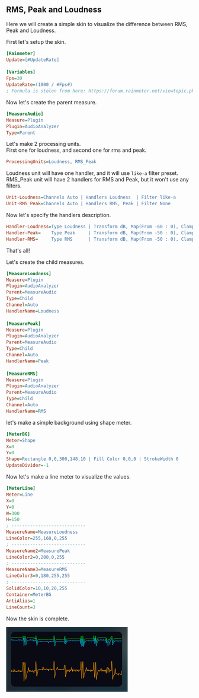 ## RMS, Peak and Loudness

Here we will create a simple skin to visualize the difference between RMS, Peak and Loudness.

First let's setup the skin.

```ini
[Rainmeter]
Update=[#UpdateRate]

[Variables]
Fps=30
UpdateRate=(1000 / #Fps#)
; Formula is stolen from here: https://forum.rainmeter.net/viewtopic.php?t=26831#p140108
```

Now let's create the parent measure.

```ini
[MeasureAudio]
Measure=Plugin
Plugin=AudioAnalyzer
Type=Parent
```

Let's make 2 processing units.<br/>
First one for loudness, and second one for rms and peak.

```ini
ProcessingUnits=Loudness, RMS_Peak
```

Loudness unit will have one handler, and it will use `like-a` filter preset.<br/>
RMS_Peak unit will have 2 handlers for RMS and Peak, but it won't use any filters.

```ini
Unit-Loudness=Channels Auto | Handlers Loudness  | Filter like-a
Unit-RMS_Peak=Channels Auto | Handlers RMS, Peak | Filter None
```

Now let's specify the handlers description.

```ini
Handler-Loudness=Type Loudness | Transform dB, Map(From -60 : 0), Clamp | UpdateRate [#Fps] | TimeWindow [#UpdateRate] | GatingLimit 0
Handler-Peak=    Type Peak     | Transform dB, Map(From -50 : 0), Clamp | UpdateRate [#Fps]
Handler-RMS=     Type RMS      | Transform dB, Map(From -50 : 0), Clamp | UpdateRate [#Fps]
```

That's all!

Let's create the child measures.

```ini
[MeasureLoudness]
Measure=Plugin
Plugin=AudioAnalyzer
Parent=MeasureAudio
Type=Child
Channel=Auto
HandlerName=Loudness

[MeasurePeak]
Measure=Plugin
Plugin=AudioAnalyzer
Parent=MeasureAudio
Type=Child
Channel=Auto
HandlerName=Peak

[MeasureRMS]
Measure=Plugin
Plugin=AudioAnalyzer
Parent=MeasureAudio
Type=Child
Channel=Auto
HandlerName=RMS
```

let's make a simple background using shape meter.

```ini
[MeterBG]
Meter=Shape
X=0
Y=0
Shape=Rectangle 0,0,300,148,10 | Fill Color 0,0,0 | StrokeWidth 0
UpdateDivider=-1
```

Now let's make a line meter to visualize the values.

```ini
[MeterLine]
Meter=Line
X=0
Y=0
W=300
H=150
; ----------------------------
MeasureName=MeasureLoudness
LineColor=255,160,0,255
; ----------------------------
MeasureName2=MeasurePeak
LineColor2=0,200,0,255
; ----------------------------
MeasureName3=MeasureRMS
LineColor3=0,180,255,255
; ----------------------------
SolidColor=10,10,20,255
Container=MeterBG
AntiAlias=1
LineCount=3
```

Now the skin is complete.

<img src="docs\usage-examples\resources\rms-peak-loudness.png" title="RMS, Peak and loudness" />
